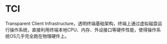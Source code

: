 # TCI

Transparent Client Infrastructure，透明终端基础架构，终端上通过虚拟磁盘运行操作系统，直接利用终端本地CPU、内存、外设接口等硬件性能，使得操作系统OS几乎完全跑在物理硬件上。
